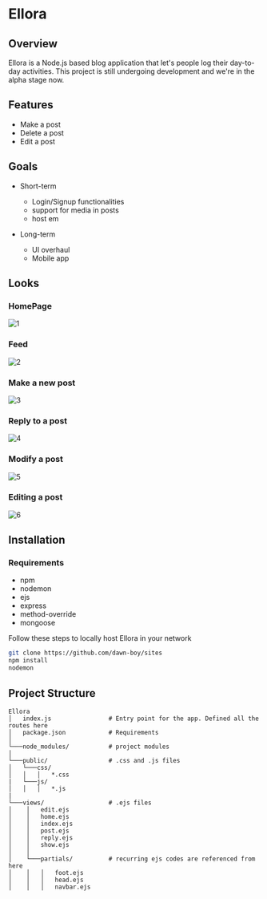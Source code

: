 # Ellora

## Overview
Ellora is a Node.js based blog application that let's people log their day-to-day activities. This project is still undergoing development and we're in the alpha stage now.

## Features
- Make a post
- Delete a post
- Edit a post

## Goals
- Short-term
    - Login/Signup functionalities
    - support for media in posts
    - host em

- Long-term
    - UI overhaul
    - Mobile app

## Looks
### HomePage
![1](https://github.com/user-attachments/assets/106bb8fe-5c8b-4278-82cb-eb938a5775ec)
### Feed
![2](https://github.com/user-attachments/assets/7012a265-a4f3-4504-908a-0baac2ce9dad)
### Make a new post
![3](https://github.com/user-attachments/assets/892e1da3-c92f-41ab-b0b0-171308bfd20c)
### Reply to a post
![4](https://github.com/user-attachments/assets/dba27703-0db0-43ce-858c-6964730b12aa)
### Modify a post
![5](https://github.com/user-attachments/assets/c66a42a5-6577-4daa-928f-2e33b0fb071f)    
### Editing a post
![6](https://github.com/user-attachments/assets/0c302317-bcc7-451e-ba9f-bf96372abb25)

## Installation

### Requirements
- npm
- nodemon
- ejs
- express
- method-override
- mongoose

Follow these steps to locally host Ellora in your network
```bash
git clone https://github.com/dawn-boy/sites
npm install
nodemon
```
## Project Structure

```
Ellora
│   index.js                # Entry point for the app. Defined all the routes here
│   package.json            # Requirements
│
└───node_modules/           # project modules
│
└───public/                 # .css and .js files
│   └───css/
│   │   │   *.css
|   └───js/
│   │   │   *.js
|
└───views/                  # .ejs files
│    │   edit.ejs
│    │   home.ejs
│    │   index.ejs
│    │   post.ejs
│    │   reply.ejs
│    │   show.ejs
│    │
│    └───partials/          # recurring ejs codes are referenced from here
│    │   │   foot.ejs
│    │   │   head.ejs
│    │   │   navbar.ejs
```
